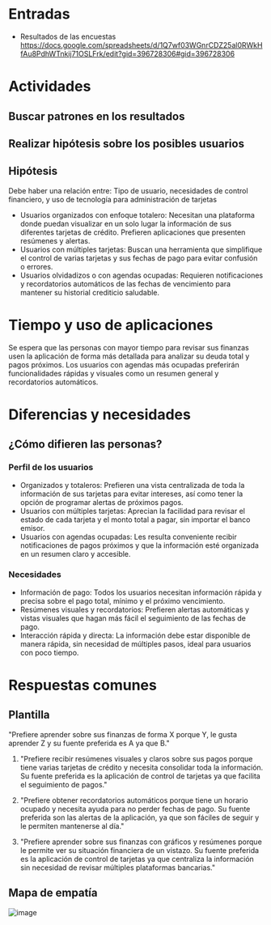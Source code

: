 # Entradas
* Resultados de las encuestas
https://docs.google.com/spreadsheets/d/1Q7wf03WGnrCDZ25al0RWkHfAu8PdhWTnkij71OSLFrk/edit?gid=396728306#gid=396728306

# Actividades

## Buscar patrones en los resultados

## Realizar hipótesis sobre los posibles usuarios

## Hipótesis

Debe haber una relación entre: Tipo de usuario, necesidades de control financiero, y uso de tecnología para administración de tarjetas

* Usuarios organizados con enfoque totalero: Necesitan una plataforma donde puedan visualizar en un solo lugar la información de sus diferentes tarjetas de crédito. Prefieren aplicaciones que presenten resúmenes y alertas.
* Usuarios con múltiples tarjetas: Buscan una herramienta que simplifique el control de varias tarjetas y sus fechas de pago para evitar confusión o errores.
* Usuarios olvidadizos o con agendas ocupadas: Requieren notificaciones y recordatorios automáticos de las fechas de vencimiento para mantener su historial crediticio saludable.

# Tiempo y uso de aplicaciones

Se espera que las personas con mayor tiempo para revisar sus finanzas usen la aplicación de forma más detallada para analizar su deuda total y pagos próximos. Los usuarios con agendas más ocupadas preferirán funcionalidades rápidas y visuales como un resumen general y recordatorios automáticos.

# Diferencias y necesidades

## ¿Cómo difieren las personas?

### Perfil de los usuarios

* Organizados y totaleros: Prefieren una vista centralizada de toda la información de sus tarjetas para evitar intereses, así como tener la opción de programar alertas de próximos pagos.
* Usuarios con múltiples tarjetas: Aprecian la facilidad para revisar el estado de cada tarjeta y el monto total a pagar, sin importar el banco emisor.
* Usuarios con agendas ocupadas: Les resulta conveniente recibir notificaciones de pagos próximos y que la información esté organizada en un resumen claro y accesible.

### Necesidades

* Información de pago: Todos los usuarios necesitan información rápida y precisa sobre el pago total, mínimo y el próximo vencimiento.
* Resúmenes visuales y recordatorios: Prefieren alertas automáticas y vistas visuales que hagan más fácil el seguimiento de las fechas de pago.
* Interacción rápida y directa: La información debe estar disponible de manera rápida, sin necesidad de múltiples pasos, ideal para usuarios con poco tiempo.

# Respuestas comunes

## Plantilla 

"Prefiere aprender sobre sus finanzas de forma X porque Y, le gusta aprender Z y su fuente preferida es A ya que B."

1. "Prefiere recibir resúmenes visuales y claros sobre sus pagos porque tiene varias tarjetas de crédito y necesita consolidar toda la información. Su fuente preferida es la aplicación de control de tarjetas ya que facilita el seguimiento de pagos."

2. "Prefiere obtener recordatorios automáticos porque tiene un horario ocupado y necesita ayuda para no perder fechas de pago. Su fuente preferida son las alertas de la aplicación, ya que son fáciles de seguir y le permiten mantenerse al día."

3. "Prefiere aprender sobre sus finanzas con gráficos y resúmenes porque le permite ver su situación financiera de un vistazo. Su fuente preferida es la aplicación de control de tarjetas ya que centraliza la información sin necesidad de revisar múltiples plataformas bancarias."


## Mapa de empatía

![image](https://github.com/user-attachments/assets/3f6f994c-4f1d-4bb8-adb5-80451b815ef8)


